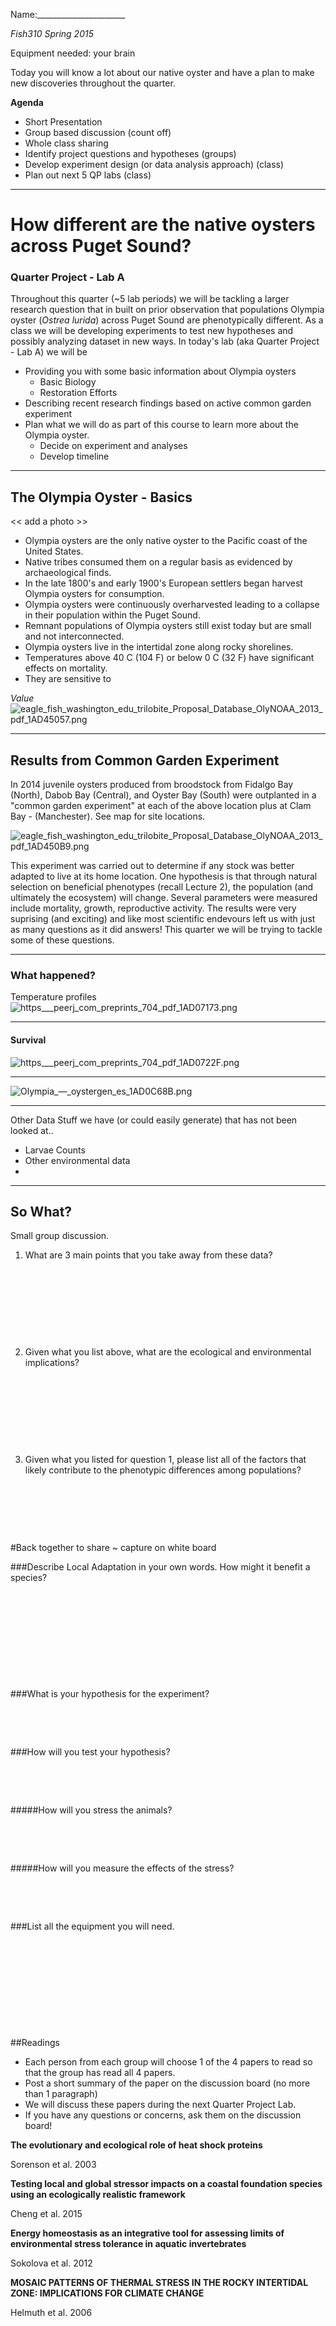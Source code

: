 
Name:______________________

_Fish310 Spring 2015_

Equipment needed: your brain

Today you will know a lot about our native oyster and have a plan to make new discoveries throughout the quarter. 

**Agenda**

- Short Presentation
- Group based discussion (count off)
- Whole class sharing
- Identify project questions and hypotheses (groups)
- Develop experiment design (or data analysis approach) (class)
- Plan out next 5 QP labs  (class)

---

# How different are the native oysters across Puget Sound?
### Quarter Project - Lab A

Throughout this quarter (~5 lab periods) we will be tackling a larger research question that in built on prior observation that populations Olympia oyster (_Ostrea lurida_) across Puget Sound are phenotypically  different. As a class we will be developing experiments to test new hypotheses and possibly analyzing dataset in new ways.  In today's lab (aka Quarter Project - Lab A) we will be     

* Providing you with some basic information about Olympia oysters    
	* Basic Biology	     
	* Restoration Efforts	     
* Describing recent research findings based on active common garden experiment    
* Plan what we will do as part of this course to learn more about the Olympia oyster.    
	* Decide on experiment and analyses    
	* Develop timeline 
	
---    

## The Olympia Oyster - Basics


<< add a photo >>


- Olympia oysters are the only native oyster to the Pacific coast of the United States. 
- Native tribes consumed them on a regular basis as evidenced by archaeological finds.
- In the late 1800's and early 1900's European settlers began harvest Olympia oysters for consumption.
- Olympia oysters were continuously overharvested leading to a collapse in their population within the Puget Sound.
- Remnant populations of Olympia oysters still exist today but are small and not interconnected. 
- Olympia oysters live in the intertidal zone along rocky shorelines.
- Temperatures above 40 C (104 F) or below 0 C (32 F) have significant effects on mortality.
- They are sensitive to 

_Value_
<img src="http://eagle.fish.washington.edu/cnidarian/skitch/eagle_fish_washington_edu_trilobite_Proposal_Database_OlyNOAA_2013_pdf_1AD45057.png" alt="eagle_fish_washington_edu_trilobite_Proposal_Database_OlyNOAA_2013_pdf_1AD45057.png"/>

---


## Results from Common Garden Experiment
In 2014 juvenile oysters produced from broodstock from Fidalgo Bay (North), Dabob Bay (Central), and Oyster Bay (South) were outplanted in a "common garden experiment" at each of the above location plus at Clam Bay - (Manchester). See map for site locations.

<img src="http://eagle.fish.washington.edu/cnidarian/skitch/eagle_fish_washington_edu_trilobite_Proposal_Database_OlyNOAA_2013_pdf_1AD450B9.png" alt="eagle_fish_washington_edu_trilobite_Proposal_Database_OlyNOAA_2013_pdf_1AD450B9.png"/>

This experiment was carried out to determine if any stock was better adapted to live at its home location. One hypothesis is that through natural selection on beneficial phenotypes (recall Lecture 2), the population (and ultimately the ecosystem) will change. Several parameters were measured include mortality, growth, reproductive activity. 
The results were very suprising (and exciting) and like most scientific endevours left us with just as many questions as it did answers! This quarter we will be trying to tackle some of these questions.

---

### What happened?
Temperature profiles
<img src="http://eagle.fish.washington.edu/cnidarian/skitch/https___peerj_com_preprints_704_pdf_1AD07173.png" alt="https___peerj_com_preprints_704_pdf_1AD07173.png"/>

---

#### Survival 
<img src="http://eagle.fish.washington.edu/cnidarian/skitch/https___peerj_com_preprints_704_pdf_1AD0722F.png" alt="https___peerj_com_preprints_704_pdf_1AD0722F.png"/>

---


<img src="http://eagle.fish.washington.edu/cnidarian/skitch/Olympia_—_oystergen_es_1AD0C68B.png" alt="Olympia_—_oystergen_es_1AD0C68B.png"/>

---

Other Data
Stuff we have (or could easily generate) that has not been looked at..

- Larvae Counts
- Other environmental data      
-

----

## So What? 
Small group discussion.
1) What are 3 main points that you take away from these data?
&nbsp;

&nbsp;

&nbsp;

&nbsp;

&nbsp;

2) Given what you list above, what are the ecological and environmental implications?
&nbsp;

&nbsp;

&nbsp;

&nbsp;

&nbsp;

3) Given what you listed for question 1, please list all of the factors that likely contribute to the phenotypic differences among populations?
&nbsp;

&nbsp;

&nbsp;

&nbsp;


#Back together to share ~ capture on white board 



###Describe Local Adaptation in your own words. How might it benefit a species?
&nbsp;

&nbsp;

&nbsp;

&nbsp;

&nbsp;

&nbsp;

###What is your hypothesis for the experiment?
&nbsp;

&nbsp;

&nbsp;

###How will you test your hypothesis?
&nbsp;

&nbsp;

&nbsp;

#####How will you stress the animals?
&nbsp;

&nbsp;

&nbsp;

#####How will you measure the effects of the stress?
&nbsp;

&nbsp;

&nbsp;

###List all the equipment you will need. 
&nbsp;

&nbsp;

&nbsp;

&nbsp;

&nbsp;

&nbsp;

##Readings
 - Each person from each group will choose 1 of the 4 papers to read so that the group has read all 4 papers.
 - Post a short summary of the paper on the discussion board (no more than 1 paragraph)
 - We will discuss these papers during the next Quarter Project Lab.
 - If you have any questions or concerns, ask them on the discussion board!

**The evolutionary and ecological role of heat shock proteins**

Sorenson et al. 2003

**Testing local and global stressor impacts on a coastal foundation species using an ecologically realistic framework**

Cheng et al. 2015

**Energy homeostasis as an integrative tool for assessing limits of environmental stress tolerance in aquatic invertebrates**

Sokolova et al. 2012

**MOSAIC PATTERNS OF THERMAL STRESS IN THE ROCKY INTERTIDAL
ZONE: IMPLICATIONS FOR CLIMATE CHANGE**

Helmuth et al. 2006